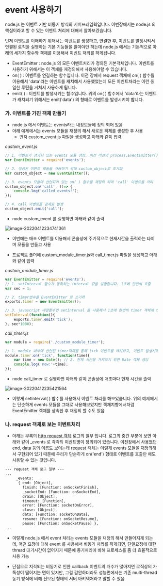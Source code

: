 # event 사용하기

node.js 는 이벤트 기반 비동기 방식의 서버프레임웍입니다. 이번장에서는 node.js 의 핵심이라고 할 수 있는 이벤트 처리에 대해서 알아보겠습니다.

먼저 이벤트를 이해하기 위해서는 이벤트를 생성하고, 연결한 후, 이벤트를 발생시켜서 연결된 로직을 실행하는 기본 기능들을 알아야만 하는데 node.js 에서는 기본적으로 아래의 세가지 함수와 객체를 이용해서 이벤트 처리를 하게됩니다.

- EventEmitter : node.js 의 모든 이벤트처리가 정의된 기본객체입니다. 이벤트를 사용하기 위해서는 이 객체를 재정의해서 사용해야할 수 있습니다.
- on( ) : 이벤트를 연결하는 함수입니다. 이전 장에서 request 객체에 on( ) 함수를 이용해서 'data'라는 이벤트를 캐치해서 사용했었는데 모든 이벤트처리는 이런 동일한 루틴을 거쳐서 사용하게 됩니다.
- emit( ) : 이벤트를 발생시키는 함수입니다. 위의 on( ) 함수에서 'data'라는 이벤트가 캐치되기 위해서는 emit('data') 의 형태로 이벤트를 발생시켜야 합니다.





### 가. 이벤트를 가진 객체 만들기

- node.js 에서 이벤트는 events라는 내장모듈에 정의 되어 있음
- 아래 예제에서는 events 모듈을 재정의 해서 새로운 객체를 생성한 후 사용
  - 먼저 custom_event.js 파일을 생성하고 아래와 같이 입력



*custom_event.js*

```js
// 1. 이벤트가 정의되 있는 events 모듈 생성. 이전 버전의 process.EventEmitter() 는 deprecated(더 이상 사용되지 않는)!
var EventEmitter = require('events');

// 2. 생성된 이벤트 모듈을 사용하기 위해 custom_object로 초기화
var custom_object = new EventEmitter();

// 3. events 모듈에 선언되어 있는 on( ) 함수를 재정의 하여 'call' 이벤트를 처리 
custom_object.on('call', ()=> {
    console.log('called events!');
});

// 4. call 이벤트를 강제로 발생
custom_object.emit('call');
```



- node custom_event 를 실행하면 아래와 같이 출력

![image-20220412234741361](C:\Users\tnals\TIL\node.js\capture\image-20220412234741361.png)



- 이번에는 매초 이벤트를 이용해서 콘솔상에 주기적으로 현재시간을 출력하는 타이머 모듈을 만들고 사용

- 프로젝트 폴더에 custom_module_timer.js와 call_timer.js 파일을 생성하고 아래와 같이 입력



*custom_module_timer.js*

```js
var EventEmitter = require('events');
// 1. setInterval 함수가 동작하는 interval 값을 설정합니다. 1초에 한번씩 호출
var sec = 1;

// 2. timer변수를 EventEmitter 로 초기화
exports.timer = new EventEmitter();

// 3. javascript 내장함수인 setInterval 을 사용해서 1초에 한번씩 timer 객체에 tick 이벤트 발생
setInterval(function(){
    exports.timer.emit('tick');
}, sec*1000);
```



*call_timer.js*

```js
var module = require('./custom_module_timer');

// 1. module 내부에 선언된 timer객체를 통해 tick 이벤트를 캐치하고, 이벤트 발생시마다 현재시간을 출력
module.timer.on('tick', function(time){
    var time = new Date(); // 2. 현재 시간을 가져오기 위한 Date 객체 생성
    console.log('now:'+time);
});
```



- node call_timer 로 실행하면 아래와 같이 콘솔상에 매초마다 현재 시간을 출력

![image-20220412235421564](C:\Users\tnals\TIL\node.js\capture\image-20220412235421564.png)

- 이렇게 setInterval( ) 함수를 사용해서 이벤트 처리를 해보았습니다. 위의 예제에서는 단순하게 events 모듈을 그대로 사용해보았지만 객체지향에서처럼 EventEmitter 객체를 상속한 후 재정의 할 수도 있음





### 나. request 객체로 보는 이벤트처리

- 아래는 부록의 [http request 객체](https://javafa.gitbooks.io/nodejs_server_basic/content/appendix2_http_request_object.html) 로그의 일부 입니다. 로그의 중간 부분에 보면 아래와 같이 _events 로 각각의 이벤트명이 정의되어 있습니다. 이전장에서 사용했던 end, data 등의 이름도 보이는데 request 객체는 이렇게 events 모듈을 재정의해서 구현되어 있기 때문에 우리가 단순하게 on('end') 형태로 이벤트를 호출만 해도 사용할 수 있는 것입니다.

```tex
--- request 객체 로그 일부 ---
...
     _events:
      { end: [Object],
        finish: [Function: onSocketFinish],
        _socketEnd: [Function: onSocketEnd],
        drain: [Object],
        timeout: [Function],
        error: [Function: socketOnError],
        close: [Object],
        data: [Function: socketOnData],
        resume: [Function: onSocketResume],
        pause: [Function: onSocketPause] },
...
```

- 이렇게 node.js 에서 event 처리는 events 모듈을 재정의 해서 만들어지게 되는데, 어떤 요청에 대해 event 를 사용해서 비동기 처리를 하게되면, 단일요청에 대한 thread 대기시간이 없어지기 때문에 동기처리에 비해 프로세스를 좀 더 효율적으로 사용 가능

- 단점으로 지적되는 비동기로 인한 callback 이벤트의 개수가 많아지면 로직상의 가독성이 떨어지는 면이 있지만, 그걸 감안하더라도 성능면에서는 기존 multi-thread 동기 방식에 비해 진보된 형태의 서버 아키텍처라고 말할 수 있음

